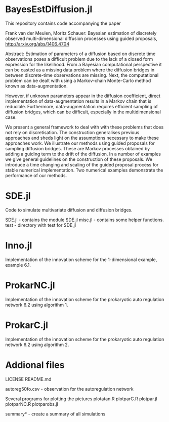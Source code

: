 BayesEstDiffusion.jl
====================

This repository contains code accompanying the paper

Frank van der Meulen, Moritz Schauer: Bayesian estimation of  discretely observed  multi-dimensional diffusion processes using guided proposals, http://arxiv.org/abs/1406.4704

Abstract: Estimation of parameters of a diffusion based on discrete time observations poses a difficult problem due to the lack of a closed form expression for the likelihood. From a Bayesian
computational perspective it can be casted as a missing data problem where the diffusion bridges in between discrete-time observations are missing. Next, the computational problem can
be dealt with using a Markov-chain Monte-Carlo method known as  data-augmentation.

However, if unknown parameters appear in the diffusion coefficient, direct implementation of data-augmentation results in a Markov chain that is reducible. Furthermore,
data-augmentation requires  efficient sampling of diffusion bridges, which can be difficult, especially in the multidimensional case.

We present a general framework to deal with with these problems that does not rely on discretisation.  The construction generalises previous approaches and sheds light on the
assumptions necessary to make these approaches work. We illustrate our methods  using guided proposals for sampling diffusion bridges. These are Markov processes obtained by adding a
guiding term to the drift of the diffusion.  In a number of examples we give  general guidelines on the construction of these proposals. We introduce a time changing and scaling of
the guided proposal process for stable numerical implementation. Two numerical  examples demonstrate the performance of our methods.


SDE.jl
======
Code to simulate multivariate diffusion and diffusion bridges. 

SDE.jl - contains the module SDE.jl
misc.jl - contains some helper functions.
test - directory with test for SDE.jl


Inno.jl
=======
Implementation of the innovation scheme for the 1-dimensional example, example 6.1.
                             
ProkarNC.jl 
===========
Implementation of the innovation scheme for the prokaryotic auto regulation network 6.2 
using algorithm 1.

ProkarC.jl
==========
Implementation of the innovation scheme for the prokaryotic auto regulation network 6.2 
using algorithm 2.


Addional files
==============
LICENSE
README.md

autoreg50fo.csv - observation for the autoregulation network


Several programs for plotting the pictures
plotatan.R
plotparC.R
plotpar.jl
plotparNC.R
plotparobs.jl

summary* - create a summary of all simulations



